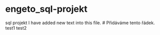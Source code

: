 # engeto_sql-projekt
sql projekt
I have added new text into this file.       # Přidáváme tento řádek.
test1
test2
